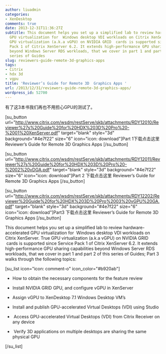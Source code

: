 ```yaml
---
author: liuadmin
categories:
- XenDesktop
comments: true
date: 2013-12-31T11:36:27Z
subtitle: This document helps you set up a simplified lab to review hardware-accelerated
  GPU virtualization for  Windows desktop VDI workloads on Citrix XenServer. True
  GPU virtualization (a.k.a vGPU) on NVIDIA GRID  cards is supported since Service
  Pack 1 of Citrix XenServer 6.2. It extends high-performance GPU sharing capabilities
  beyond Windows Server RDS workloads, that we cover in part 1 and part 2 of this
  series of Guides
slug: reviewers-guide-remote-3d-graphics-apps
tags:
- Citrix
- hdx 3d
- vgpu
title: 'Reviewer’s Guide for Remote 3D  Graphics Apps '
url: /2013/12/31/reviewers-guide-remote-3d-graphics-apps/
wordpress_id: 52700
---
```


有了这3本书我们再也不用担心GPU的测试了。

[su_button url="http://www.citrix.com/wsdm/restServe/skb/attachments/RDY12010/Reviewer%27s%20Guide%20for%20HDX%203D%20Pro%20-%2001%20XenServer.pdf" target="blank" style="3d" background="#4e7f22" size="6" icon="icon: download"]Part 1下载点击这里
Reviewer’s Guide for Remote 3D Graphics Apps [/su_button]

[su_button url="http://www.citrix.com/wsdm/restServe/skb/attachments/RDY12011/Reviewer%27s%20Guide%20for%20HDX%203D%20Pro%20-%2002%20vDGA.pdf" target="blank" style="3d" background="#4e7f22" size="6" icon="icon: download"]Part 2 下载点击这里
Reviewer’s Guide for Remote 3D Graphics Apps [/su_button]

[su_button url="http://www.citrix.com/wsdm/restServe/skb/attachments/RDY12202/Reviewer%20Guide%20for%20HDX%203D%20Pro%2003%20vGPU%20GA.pdf" target="blank" style="3d" background="#4e7f22" size="6" icon="icon: download"]Part3 下载点击这里
Reviewer’s Guide for Remote 3D Graphics Apps [/su_button]

This document helps you set up a simplified lab to review hardware-accelerated GPU virtualization for  Windows desktop VDI workloads on Citrix XenServer. True GPU virtualization (a.k.a vGPU) on NVIDIA GRID  cards is supported since Service Pack 1 of Citrix XenServer 6.2. It extends high-performance GPU sharing capabilities beyond Windows Server RDS workloads, that we cover in part 1 and part 2 of this series of Guides; Part 3 walks through the following topics:

[su_list icon="icon: comment-o" icon_color="#b920ab"]



	
  * How to obtain the necessary components for the feature review

	
  * Install NVIDIA GRID GPU, and configure vGPU in XenServer

	
  * Assign vGPU to XenDesktop 7.1 Windows Desktop VM’s

	
  * Install and publish GPU-accelerated Virtual Desktops (VDI) using Studio

	
  *  Access GPU-accelerated Virtual Desktops (VDI) from Citrix Receiver on any device

	
  *  Verify 3D applications on multiple desktops are sharing the same physical GPU


[/su_list]


